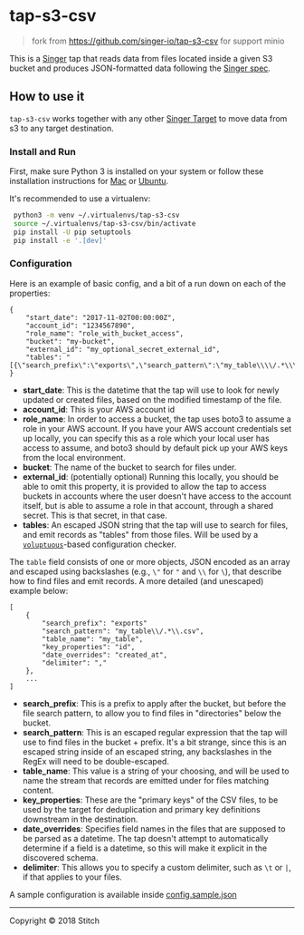 # tap-s3-csv

> fork from https://github.com/singer-io/tap-s3-csv for support minio 

This is a [Singer](https://singer.io) tap that reads data from files located inside a given S3 bucket and produces JSON-formatted data following the [Singer spec](https://github.com/singer-io/getting-started/blob/master/SPEC.md).

## How to use it

`tap-s3-csv` works together with any other [Singer Target](https://singer.io) to move data from s3 to any target destination.

### Install and Run

First, make sure Python 3 is installed on your system or follow these
installation instructions for [Mac](http://docs.python-guide.org/en/latest/starting/install3/osx/) or
[Ubuntu](https://www.digitalocean.com/community/tutorials/how-to-install-python-3-and-set-up-a-local-programming-environment-on-ubuntu-16-04).

It's recommended to use a virtualenv:

```bash
 python3 -m venv ~/.virtualenvs/tap-s3-csv
 source ~/.virtualenvs/tap-s3-csv/bin/activate
 pip install -U pip setuptools
 pip install -e '.[dev]'
```

### Configuration

Here is an example of basic config, and a bit of a run down on each of the properties:

```
{
    "start_date": "2017-11-02T00:00:00Z",
    "account_id": "1234567890",
    "role_name": "role_with_bucket_access",
    "bucket": "my-bucket",
    "external_id": "my_optional_secret_external_id",
    "tables": "[{\"search_prefix\":\"exports\",\"search_pattern\":\"my_table\\\\/.*\\\\.csv\",\"table_name\":\"my_table\",\"key_properties\":\"id\",\"date_overrides\":\"created_at\",\"delimiter\":\",\"}]",
}
```

- **start_date**: This is the datetime that the tap will use to look for newly updated or created files, based on the modified timestamp of the file.
- **account_id**: This is your AWS account id
- **role_name**: In order to access a bucket, the tap uses boto3 to assume a role in your AWS account. If you have your AWS account credentials set up locally, you can specify this as a role which your local user has access to assume, and boto3 should by default pick up your AWS keys from the local environment.
- **bucket**: The name of the bucket to search for files under.
- **external_id**: (potentially optional) Running this locally, you should be able to omit this property, it is provided to allow the tap to access buckets in accounts where the user doesn't have access to the account itself, but is able to assume a role in that account, through a shared secret. This is that secret, in that case.
- **tables**: An escaped JSON string that the tap will use to search for files, and emit records as "tables" from those files. Will be used by a [`voluptuous`](https://github.com/alecthomas/voluptuous)-based configuration checker.

The `table` field consists of one or more objects, JSON encoded as an array and escaped using backslashes (e.g., `\"` for `"` and `\\` for `\`), that describe how to find files and emit records. A more detailed (and unescaped) example below:

```
[
    {
        "search_prefix": "exports"
        "search_pattern": "my_table\\/.*\\.csv",
        "table_name": "my_table",
        "key_properties": "id",
        "date_overrides": "created_at",
        "delimiter": ","
    },
    ...
]
```

- **search_prefix**: This is a prefix to apply after the bucket, but before the file search pattern, to allow you to find files in "directories" below the bucket.
- **search_pattern**: This is an escaped regular expression that the tap will use to find files in the bucket + prefix. It's a bit strange, since this is an escaped string inside of an escaped string, any backslashes in the RegEx will need to be double-escaped.
- **table_name**: This value is a string of your choosing, and will be used to name the stream that records are emitted under for files matching content.
- **key_properties**: These are the "primary keys" of the CSV files, to be used by the target for deduplication and primary key definitions downstream in the destination.
- **date_overrides**: Specifies field names in the files that are supposed to be parsed as a datetime. The tap doesn't attempt to automatically determine if a field is a datetime, so this will make it explicit in the discovered schema.
- **delimiter**: This allows you to specify a custom delimiter, such as `\t` or `|`, if that applies to your files.

A sample configuration is available inside [config.sample.json](config.sample.json)

---

Copyright &copy; 2018 Stitch
